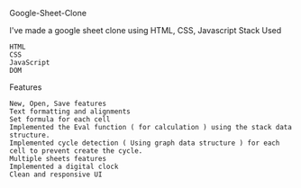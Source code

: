 Google-Sheet-Clone

I've made a google sheet clone using HTML, CSS, Javascript
Stack Used

    HTML
    CSS
    JavaScript
    DOM

Features

    New, Open, Save features
    Text formatting and alignments
    Set formula for each cell
    Implemented the Eval function ( for calculation ) using the stack data structure.
    Implemented cycle detection ( Using graph data structure ) for each cell to prevent create the cycle.
    Multiple sheets features
    Implemented a digital clock
    Clean and responsive UI
